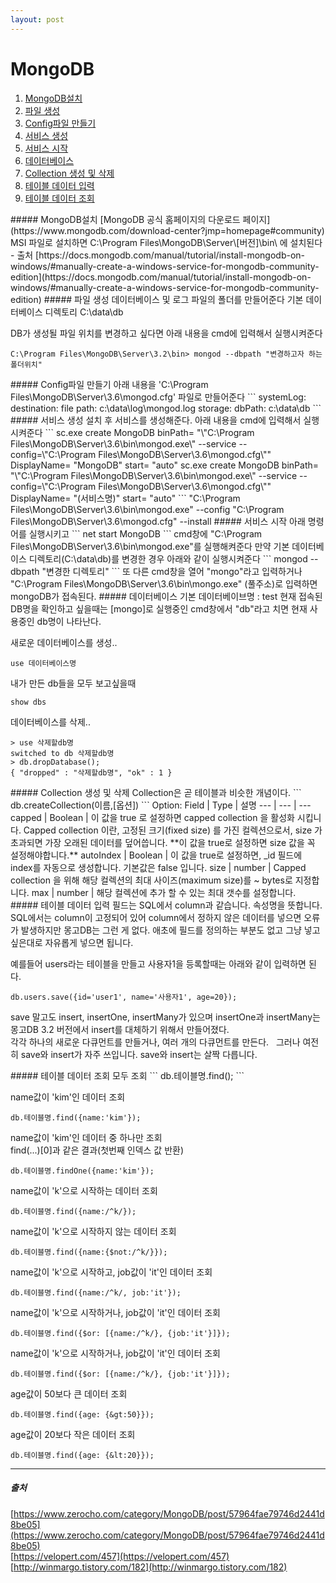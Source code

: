 ```yaml
---
layout: post
---
```


# MongoDB

1. [MongoDB설치](#no1)  
2. [파일 생성](#no2)  
3. [Config파일 만들기](#no3)  
4. [서비스 생성](#no4)  
5. [서비스 시작](#no5)  
6. [데이터베이스](#no6)   
7. [Collection 생성 및 삭제](#no7)  
8. [테이블 데이터 입력](#no8)  
9. [테이블 데이터 조회](#no9)  


<a name="no1"/>
##### MongoDB설치
[MongoDB 공식 홈페이지의 다운로드 페이지](https://www.mongodb.com/download-center?jmp=homepage#community)  
MSI 파일로 설치하면 C:\Program Files\MongoDB\Server\[버전]\bin\ 에 설치된다
- 출처  
[https://docs.mongodb.com/manual/tutorial/install-mongodb-on-windows/#manually-create-a-windows-service-for-mongodb-community-edition](https://docs.mongodb.com/manual/tutorial/install-mongodb-on-windows/#manually-create-a-windows-service-for-mongodb-community-edition)


<a name="no2"/>
##### 파일 생성
데이터베이스 및 로그 파일의 폴더를 만들어준다  
기본 데이터베이스 디렉토리 C:\data\db  

DB가 생성될 파일 위치를 변경하고 싶다면 아래 내용을 cmd에 입력해서 실행시켜준다  
```
C:\Program Files\MongoDB\Server\3.2\bin> mongod --dbpath "변경하고자 하는 폴더위치"
```


<a name="no3"/>
##### Config파일 만들기
아래 내용을 'C:\Program Files\MongoDB\Server\3.6\mongod.cfg' 파일로 만들어준다
```
systemLog:
    destination: file
    path: c:\data\log\mongod.log
storage:
    dbPath: c:\data\db
```


<a name="no4"/>
##### 서비스 생성
설치 후 서비스를 생성해준다.  
아래 내용을 cmd에 입력해서 실행시켜준다  
```
sc.exe create MongoDB binPath= "\"C:\Program Files\MongoDB\Server\3.6\bin\mongod.exe\" --service --config=\"C:\Program Files\MongoDB\Server\3.6\mongod.cfg\"" DisplayName= "MongoDB" start= "auto"
sc.exe create MongoDB binPath= "\"C:\Program Files\MongoDB\Server\3.6\bin\mongod.exe\" --service --config=\"C:\Program Files\MongoDB\Server\3.6\mongod.cfg\"" DisplayName= "(서비스명)" start= "auto"
```
"C:\Program Files\MongoDB\Server\3.6\bin\mongod.exe" --config "C:\Program Files\MongoDB\Server\3.6\mongod.cfg" --install


<a name="no5"/>
##### 서비스 시작
아래 명령어를 실행시키고
```
net start MongoDB
```
cmd창에 "C:\Program Files\MongoDB\Server\3.6\bin\mongod.exe"를 실행해켜준다  
만약 기본 데이터베이스 디렉토리(C:\data\db)를 변경한 경우 아래와 같이 실행시켜준다  
```
mongod --dbpath "변경한 디렉토리"
```
또 다른 cmd창을 열어 "mongo"라고 입력하거나  
"C:\Program Files\MongoDB\Server\3.6\bin\mongo.exe" (풀주소)로 입력하면 mongoDB가 접속된다.


<a name="no6"/>
##### 데이터베이스
기본 데이터베이브명 : test  
현재 접속된 DB명을 확인하고 싶을때는 [mongo]로 실행중인 cmd창에서 "db"라고 치면 현재 사용중인 db명이 나타난다.  
  
새로운 데이터베이스를 생성..  
```
use 데이터베이스명
```
  
내가 만든 db들을 모두 보고싶을때  
```
show dbs
```
  
데이터베이스를 삭제..  
```
> use 삭제할db명
switched to db 삭제할db명
> db.dropDatabase();
{ "dropped" : "삭제할db명", "ok" : 1 }
```


<a name="no7"/>
##### Collection 생성 및 삭제  
Collection은 곧 테이블과 비슷한 개념이다.  
```
db.createCollection(이름,[옵션])
```
Option:  
Field | Type | 설명
--- | --- | ---
capped | Boolean | 이 값을 true 로 설정하면 capped collection 을 활성화 시킵니다. Capped collection 이란, 고정된 크기(fixed size) 를 가진 컬렉션으로서, size 가 초과되면 가장 오래된 데이터를 덮어씁니다. **이 값을 true로 설정하면 size 값을 꼭 설정해야합니다.**
autoIndex | Boolean | 이 값을 true로 설정하면, _id 필드에 index를 자동으로 생성합니다. 기본값은 false 입니다.
size | number | Capped collection 을 위해 해당 컬렉션의 최대 사이즈(maximum size)를 ~ bytes로 지정합니다.
max | number | 해당 컬렉션에 추가 할 수 있는 최대 갯수를 설정합니다.



<a name="no8"/>
##### 테이블 데이터 입력
필드는 SQL에서 column과 같습니다. 속성명을 뜻합니다.  
SQL에서는 column이 고정되어 있어 column에서 정하지 않은 데이터를 넣으면 오류가 발생하지만 몽고DB는 그런 게 없다.  
애초에 필드를 정의하는 부분도 없고 그냥 넣고 싶은대로 자유롭게 넣으면 됩니다.  

예를들어 users라는 테이블을 만들고 사용자1을 등록할때는 아래와 같이 입력하면 된다.
```
db.users.save({id='user1', name='사용자1', age=20});
```
save 말고도 insert, insertOne, insertMany가 있으며 
insertOne과 insertMany는 몽고DB 3.2 버전에서 insert를 대체하기 위해서 만들어졌다.  
각각 하나의 새로운 다큐먼트를 만들거나, 여러 개의 다큐먼트를 만든다.   
그러나 여전히 save와 insert가 자주 쓰입니다. save와 insert는 살짝 다릅니다.  



<a name="no9"/>
##### 테이블 데이터 조회
모두 조회  
```
db.테이블명.find();
```
  
name값이 'kim'인 데이터 조회  
```
db.테이블명.find({name:'kim'});
```
  
name값이 'kim'인 데이터 중 하나만 조회  
find(...)[0]과 같은 결과(첫번째 인덱스 값 반환)  
```
db.테이블명.findOne({name:'kim'});
```
  
name값이 'k'으로 시작하는 데이터 조회  
```
db.테이블명.find({name:/^k/});
```
  
name값이 'k'으로 시작하지 않는 데이터 조회  
```
db.테이블명.find({name:{$not:/^k/}});
```
  
name값이 'k'으로 시작하고, job값이 'it'인 데이터 조회  
```
db.테이블명.find({name:/^k/, job:'it'});
```
  
name값이 'k'으로 시작하거나, job값이 'it'인 데이터 조회  
```
db.테이블명.find({$or: [{name:/^k/}, {job:'it'}]});
```
  
name값이 'k'으로 시작하거나, job값이 'it'인 데이터 조회  
```
db.테이블명.find({$or: [{name:/^k/}, {job:'it'}]});
```
  
age값이 50보다 큰 데이터 조회  
```
db.테이블명.find({age: {&gt:50}});
```
  
age값이 20보다 작은 데이터 조회  
```
db.테이블명.find({age: {&lt:20}});
```







---
##### 출처  
[https://www.zerocho.com/category/MongoDB/post/57964fae79746d2441d8be05](https://www.zerocho.com/category/MongoDB/post/57964fae79746d2441d8be05)  
[https://velopert.com/457](https://velopert.com/457)  
[http://winmargo.tistory.com/182](http://winmargo.tistory.com/182)  


